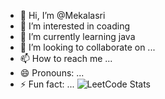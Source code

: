 - 👋 Hi, I’m @Mekalasri
- 👀 I’m interested in coading
- 🌱 I’m currently learning java
- 💞️ I’m looking to collaborate on ...
- 📫 How to reach me ...
- 😄 Pronouns: ...
- ⚡ Fun fact: ...
![LeetCode Stats](https://leetcard.jacoblin.cool/mekalasri?theme=light&font=M%20PLUS%201&ext=contest)
<!---
Mekalasri/Mekalasri is a ✨ special ✨ repository because its `README.md` (this file) appears on your GitHub profile.
You can click the Preview link to take a look at your changes.
--->
